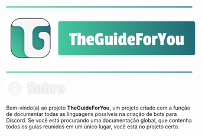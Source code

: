 ![](static/img/readme/Separator.png) <!-- SEPARADOR -->

<div align="center">
    <img src="static/img/readme/Logotipo.png" align="center" style="padding: 12px; height: 100%; max-height: 128px">
</div>

![](static/img/readme/Separator.png) <!-- SEPARADOR -->

![](static/img/readme/About.png)

Bem-vindo(a) ao projeto **TheGuideForYou**, um projeto criado com a função de documentar todas as linguagens possíveis na criação de bots para Discord. Se você está procurando uma documentação global, que contenha todos os guias reunidos em um único lugar, você está no projeto certo.

